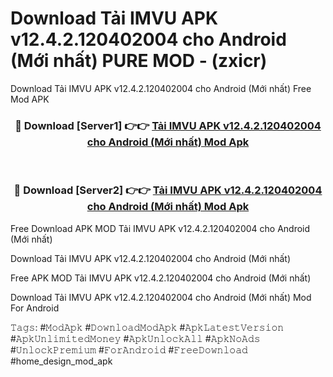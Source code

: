 # Download Tải IMVU APK v12.4.2.120402004 cho Android (Mới nhất) PURE MOD - (zxicr)
Download Tải IMVU APK v12.4.2.120402004 cho Android (Mới nhất) Free Mod APK

<div align="center">
<h3>🔴 Download [Server1] 👉👉 <a href="https://apk-comot.site?title=Tải_IMVU_APK_v12.4.2.120402004_cho_Android_(Mới_nhất)">Tải IMVU APK v12.4.2.120402004 cho Android (Mới nhất) Mod Apk</a></h3><br>

<h3>🔴 Download [Server2] 👉👉 <a href="https://apk-comot.site?title=Tải_IMVU_APK_v12.4.2.120402004_cho_Android_(Mới_nhất)">Tải IMVU APK v12.4.2.120402004 cho Android (Mới nhất) Mod Apk</a></h3>
</div>


Free Download APK MOD Tải IMVU APK v12.4.2.120402004 cho Android (Mới nhất)

Download Tải IMVU APK v12.4.2.120402004 cho Android (Mới nhất) 

Free APK MOD Tải IMVU APK v12.4.2.120402004 cho Android (Mới nhất) 

Download Tải IMVU APK v12.4.2.120402004 cho Android (Mới nhất) Mod For Android

𝚃𝚊𝚐𝚜: #𝙼𝚘𝚍𝙰𝚙𝚔 #𝙳𝚘𝚠𝚗𝚕𝚘𝚊𝚍𝙼𝚘𝚍𝙰𝚙𝚔 #𝙰𝚙𝚔𝙻𝚊𝚝𝚎𝚜𝚝𝚅𝚎𝚛𝚜𝚒𝚘𝚗 #𝙰𝚙𝚔𝚄𝚗𝚕𝚒𝚖𝚒𝚝𝚎𝚍𝙼𝚘𝚗𝚎𝚢 #𝙰𝚙𝚔𝚄𝚗𝚕𝚘𝚌𝚔𝙰𝚕𝚕 #𝙰𝚙𝚔𝙽𝚘𝙰𝚍𝚜 #𝚄𝚗𝚕𝚘𝚌𝚔𝙿𝚛𝚎𝚖𝚒𝚞𝚖 #𝙵𝚘𝚛𝙰𝚗𝚍𝚛𝚘𝚒𝚍 #𝙵𝚛𝚎𝚎𝙳𝚘𝚠𝚗𝚕𝚘𝚊𝚍 #home_design_mod_apk